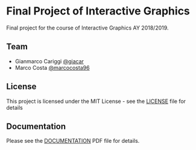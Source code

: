 # Final Project of Interactive Graphics

Final project for the course of Interactive Graphics AY 2018/2019.

## Team
* Gianmarco Cariggi [@giacar](https://github.com/giacar)
* Marco Costa [@marcocosta96](https://github.com/marcocosta96)

## License
This project is licensed under the MIT License - see the [LICENSE](./LICENSE) file for details

## Documentation
Please see the [DOCUMENTATION](./documentation/documentation.pdf) PDF file for details.
